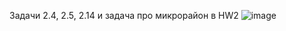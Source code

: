 Задачи 2.4, 2.5, 2.14 и задача про микрорайон в HW2
![image](https://user-images.githubusercontent.com/82978703/223046732-ffbfadf3-e825-4c76-a8f2-343190b8a5ee.png)

